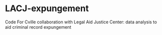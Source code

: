 # LACJ-expungement
Code For Cville collaboration with Legal Aid Justice Center: data analysis to aid criminal record expungement
